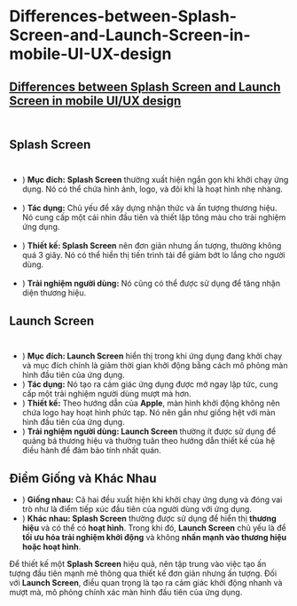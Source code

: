 # Differences-between-Splash-Screen-and-Launch-Screen-in-mobile-UI-UX-design
## [Differences between Splash Screen and Launch Screen in mobile UI/UX design](https://stackoverflow.com/questions/12140464/difference-between-launch-image-and-splash-screen) <br><br>

## Splash Screen  <br><br>


+ ) **Mục đích:** **Splash Screen** thường xuất hiện ngắn gọn khi khởi chạy ứng dụng. Nó có thể chứa hình ảnh, logo, và đôi khi là hoạt hình nhẹ nhàng. <br><br>
+ ) **Tác dụng:** Chủ yếu để xây dựng nhận thức và ấn tượng thương hiệu. Nó cung cấp một cái nhìn đầu tiên và thiết lập tông màu cho trải nghiệm ứng dụng. <br><br>
+ ) **Thiết kế: Splash Screen** nên đơn giản nhưng ấn tượng, thường không quá 3 giây. Nó có thể hiển thị tiến trình tải để giảm bớt lo lắng cho người dùng. <br><br>
+ ) **Trải nghiệm người dùng:** Nó cũng có thể được sử dụng để tăng nhận diện thương hiệu.


## Launch Screen <br><br> 

+ ) **Mục đích: Launch Screen** hiển thị trong khi ứng dụng đang khởi chạy và mục đích chính là giảm thời gian khởi động bằng cách mô phỏng màn hình đầu tiên của ứng dụng.
+ ) **Tác dụng:** Nó tạo ra cảm giác ứng dụng được mở ngay lập tức, cung cấp một trải nghiệm người dùng mượt mà hơn.
+ ) **Thiết kế:** Theo hướng dẫn của **Apple**, màn hình khởi động không nên chứa logo hay hoạt hình phức tạp. Nó nên gần như giống hệt với màn hình đầu tiên của ứng dụng.
+ ) **Trải nghiệm người dùng: Launch Screen** thường ít được sử dụng để quảng bá thương hiệu và thường tuân theo hướng dẫn thiết kế của hệ điều hành để đảm bảo tính nhất quán.

## Điểm Giống và Khác Nhau

+ ) **Giống nhau:** Cả hai đều xuất hiện khi khởi chạy ứng dụng và đóng vai trò như là điểm tiếp xúc đầu tiên của người dùng với ứng dụng.
+ ) **Khác nhau: Splash Screen** thường được sử dụng để hiển thị **thương hiệu** và có thể có **hoạt hình**. Trong khi đó, **Launch Screen** chủ yếu là để **tối ưu hóa trải nghiệm khởi động** và không **nhấn mạnh vào thương hiệu hoặc hoạt hình**.


Để thiết kế một **Splash Screen** hiệu quả, nên tập trung vào việc tạo ấn tượng đầu tiên mạnh mẽ thông qua thiết kế đơn giản nhưng ấn tượng. Đối với **Launch Screen**, điều quan trọng là tạo ra cảm giác khởi động nhanh và mượt mà, mô phỏng chính xác màn hình đầu tiên của ứng dụng.

